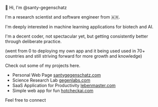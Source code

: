 👋 Hi, I'm @santy-gegenschatz

I'm a research scientist and software engineer from 🇦🇷.

I'm deeply interested in machine learning applications for biotech and AI.

I'm a decent coder, not spectacular yet, but getting consistently better through deliberate practice.

(went from 0 to deploying my own app and it being used used in 70+ countries and still striving forward for more growth and knowledge)

Check out some of my projects here.
- Personal Web Page [santygegenschatz.com](https://santygegenschatz.com)
- Science Research Lab [gegenlabs.com](https://www.gegenlabs.com/)
- SaaS Application for Productivity [lebenmaster.com](https://www.lebenmaster.com)
- Simple web app for fun [hotcheckai.com](https://hotcheckai.com)

Feel free to connect
